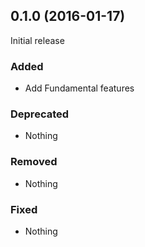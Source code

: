 ## 0.1.0 (2016-01-17)

Initial release

### Added

- Add Fundamental features

### Deprecated

- Nothing

### Removed

- Nothing

### Fixed

- Nothing
